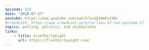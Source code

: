 ```yaml
---
episode: 123
date: "2020-07-27"
youtube: https://www.youtube.com/watch?v=SEXWmPyt90c
#crowdcast: https://www.crowdcast.io/e/in-lieu-of-fun-episode-17
topics: polling, politics, and shibboleths
links:
    - title: FiveThirtyEight
      url: https://fivethirtyeight.com/
---
```

